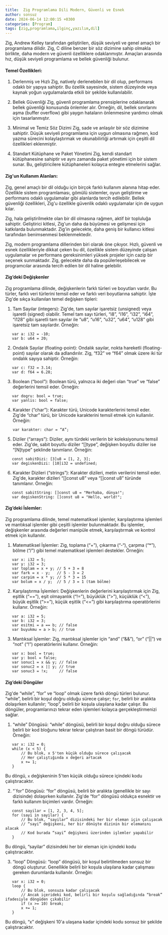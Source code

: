 ```yaml
---
title:  Zig Programlama Dili Modern, Güvenli ve Esnek
author: sonsuz
date: 2024-06-14 12:00:15 +0300
categories: [Program]
tags: [zig,programlama,ilginç,yazılım,dil]
---
```



Zig, Andrew Kelley tarafından geliştirilen, düşük seviyeli ve genel amaçlı bir programlama dilidir. Zig, C diline benzer bir söz dizimine sahip olmakla birlikte, daha modern ve güvenli özelliklere odaklanmıştır. Amaçları arasında hız, düşük seviyeli programlama ve bellek güvenliği bulunur.

#### Temel Özellikleri:

1. Derlenmiş ve Hızlı
   Zig, natively derlenebilen bir dil olup, performans odaklı bir yapıya sahiptir. Bu özellik sayesinde, sistem düzeyinde veya kaynak yoğun uygulamalarda etkili bir şekilde kullanılabilir.

2. Bellek Güvenliği
   Zig, güvenli programlama prensiplerine odaklanarak bellek güvenliği konusunda önlemler alır. Örneğin, dil, bellek sınırlarını aşma (buffer overflow) gibi yaygın hataların önlenmesine yardımcı olmak için tasarlanmıştır.

3. Minimal ve Temiz Söz Dizimi
   Zig, sade ve anlaşılır bir söz dizimine sahiptir. Düşük seviyeli programlama için uygun olmasına rağmen, kod yazma sürecini kolaylaştırmak ve okunabilirliği artırmak için çeşitli dil özellikleri eklenmiştir.

4. Standart Kütüphane ve Paket Yönetimi
   Zig, kendi standart kütüphanesine sahiptir ve aynı zamanda paket yönetimi için bir sistem sunar. Bu, geliştiricilere kütüphaneleri kolayca entegre etmelerini sağlar.

#### Zig'un Kullanım Alanları:

Zig, genel amaçlı bir dil olduğu için birçok farklı kullanım alanına hitap eder. Özellikle sistem programlaması, gömülü sistemler, oyun geliştirme ve performans odaklı uygulamalar gibi alanlarda tercih edilebilir. Bellek güvenliği özellikleri, Zig'u özellikle güvenlik odaklı uygulamalar için de uygun kılar.

Zig, hala geliştirilmekte olan bir dil olmasına rağmen, aktif bir topluluğa sahiptir. Geliştirici kitlesi, Zig'un daha da büyümesi ve gelişmesi için katkılarda bulunmaktadır. Zig'in gelecekte, daha geniş bir kullanıcı kitlesi tarafından benimsenmesi beklenmektedir.

Zig, modern programlama dillerinden biri olarak öne çıkıyor. Hızlı, güvenli ve esnek özellikleriyle dikkat çeken bu dil, özellikle sistem düzeyinde çalışan uygulamalar ve performans gereksinimleri yüksek projeler için cazip bir seçenek sunmaktadır. Zig, gelecekte daha da popülerleşebilecek ve programcılar arasında tercih edilen bir dil haline gelebilir.

#### Zig’deki Değişkenler

Zig programlama dilinde, değişkenlerin farklı türleri ve boyutları vardır. Bu türler, farklı veri türlerini temsil eder ve farklı veri boyutlarına sahiptir. İşte Zig'de sıkça kullanılan temel değişken tipleri:

1. Tam Sayılar (integers):
   Zig'de, tam sayılar işaretsiz (unsigned) veya işaretli (signed) olabilir. Temel tam sayı türleri, “i8”, “i16”, “i32”, “i64”, “i128” gibi işaretli tam sayılar ile “u8”, “u16”, “u32”, “u64”, “u128” gibi işaretsiz tam sayılardır. Örneğin:

```
   var a: i32 = -10;
   var b: u64 = 20;
```

2. Ondalık Sayılar (floating-point):
   Ondalık sayılar, nokta hareketli (floating-point) sayılar olarak da adlandırılır. Zig, “f32” ve “f64” olmak üzere iki tür ondalık sayıya sahiptir. Örneğin:

```
   var c: f32 = 3.14;
   var d: f64 = 6.28;
```

3. Boolean (“bool”):
   Boolean türü, yalnızca iki değeri olan “true” ve “false” değerlerini temsil eder. Örneğin:

```
   var dogru: bool = true;
   var yanlis: bool = false;
```

4. Karakter (“char”):
   Karakter türü, Unicode karakterlerini temsil eder. Zig'de “char” türü, bir Unicode karakterini temsil etmek için kullanılır. Örneğin:

   `var karakter: char = “A”;`

5. Diziler (“arrays”):
   Diziler, aynı türdeki verilerin bir koleksiyonunu temsil eder. Zig'de, sabit boyutlu diziler “[]type”, değişken boyutlu diziler ise “[N]type” şeklinde tanımlanır. Örneğin:

```   
   const sabitDizi: [3]u8 = [1, 2, 3];
   var degiskenDizi: [10]i32 = undefined;
``` 

6. Karakter Dizileri (“strings”):
   Karakter dizileri, metin verilerini temsil eder. Zig'de, karakter dizileri “[]const u8” veya “[]const u8” türünde tanımlanır. Örneğin:

```
   const sabitString: []const u8 = "Merhaba, dünya!";
   var degiskenString: []const u8 = "Hello, world!";
```


#### Zig’deki İslemler:

Zig programlama dilinde, temel matematiksel işlemler, karşılaştırma işlemleri ve mantıksal işlemler gibi çeşitli işlemler bulunmaktadır. Bu işlemler, değişkenler arasında değerleri manipüle etmek, karşılaştırmak ve kontrol etmek için kullanılır.

1. Matematiksel İşlemler:
   Zig, toplama (“+”), çıkarma (“-“), çarpma (“*”), bölme (“/”) gibi temel matematiksel işlemleri destekler. Örneğin:

```
   var x: i32 = 5;
   var y: i32 = 3;
   var toplam = x + y; // 5 + 3 = 8
   var fark = x - y;   // 5 - 3 = 2
   var carpim = x * y; // 5 * 3 = 15
   var bolum = x / y;  // 5 / 3 = 1 (tam bölme)
 ```  

2. Karşılaştırma İşlemleri:
   Değişkenlerin değerlerini karşılaştırmak için Zig, eşitlik (“==”), eşit olmayanlık (“!=”), büyüklük (“>”), küçüklük (“<”), büyük eşitlik (“>=”), küçük eşitlik (“<=”) gibi karşılaştırma operatörlerini kullanır. Örneğin:

```
   var a: i32 = 5;
   var b: i32 = 3;
   var esitmi = a == b; // false
   var buyukmu = a > b; // true
 ```  

3. Mantıksal İşlemler:
   Zig, mantıksal işlemler için “and” (“&&”), “or” (“||”) ve “not” (“!”) operatörlerini kullanır. Örneğin:

```   
   var x: bool = true;
   var y: bool = false;
   var sonuc1 = x && y; // false
   var sonuc2 = x || y; // true
   var sonuc3 = !x;     // false
```  

#### Zig’deki Döngüler

Zig'de “while”, “for” ve “loop” olmak üzere farklı döngü türleri bulunur. “while”, belirli bir koşul doğru olduğu sürece çalışır; `for`, belirli bir aralıkta dolaşırken kullanılır; “loop”, belirli bir koşula ulaşılana kadar çalışır. Bu döngüler, programlarınızı tekrar eden işlemleri kolayca gerçekleştirmenizi sağlar.

1. “while” Döngüsü:
   “while” döngüsü, belirli bir koşul doğru olduğu sürece belirli bir kod bloğunu tekrar tekrar çalıştıran basit bir döngü türüdür. Örneğin:

```
   var x: i32 = 0;
   while (x < 5) {
       // Bu blok, x 5'ten küçük olduğu sürece çalışacak
       // Her çalıştığında x değeri artacak
       x += 1;
   }
```
   Bu döngü, `x` değişkeninin 5'ten küçük olduğu sürece içindeki kodu çalıştıracaktır.

2. “`for” Döngüsü:
  “for” döngüsü, belirli bir aralıkta (genellikle bir sayı dizisinde) dolaşırken kullanılır. Zig'de “for” döngüsü oldukça esnektir ve farklı kullanım biçimleri vardır. Örneğin:

```
   const sayilar = [1, 2, 3, 4, 5];
   for (sayi in sayilar) {
       // Bu blok, “sayilar” dizisindeki her bir eleman için çalışacak
       // “sayi” değişkeni, her bir dönüşte dizinin bir elemanını alacak
       // Kod burada “sayi” değişkeni üzerinden işlemler yapabilir
   }
``` 

   Bu döngü, “sayilar” dizisindeki her bir eleman için içindeki kodu çalıştıracaktır.

3. “loop” Döngüsü:
   “loop” döngüsü, bir koşul belirtilmeden sonsuz bir döngü oluşturur. Genellikle belirli bir koşula ulaşılana kadar çalışması gereken durumlarda kullanılır. Örneğin:

```
   var x: i32 = 0;
   loop {
       // Bu blok, sonsuza kadar çalışacak
       // Ancak içerideki kod, belirli bir koşulu sağladığında “break” ifadesiyle döngüden çıkabilir
       if (x >= 10) break;
       x += 1;
   }
``` 

   Bu döngü, “x” değişkeni 10'a ulaşana kadar içindeki kodu sonsuz bir şekilde çalıştıracaktır.


